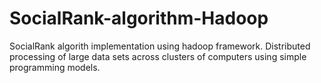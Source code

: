 # SocialRank-algorithm-Hadoop
SocialRank algorith implementation using hadoop framework. Distributed processing of large data sets across clusters of computers using simple programming models.
